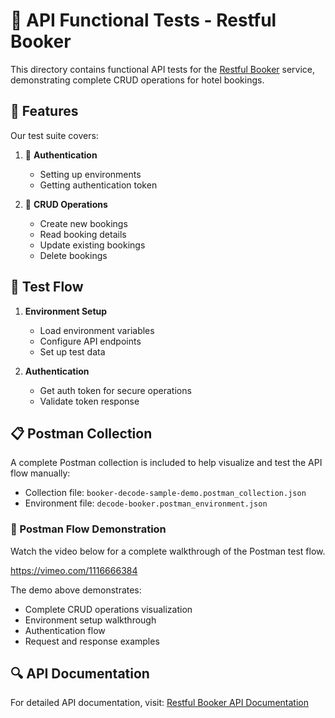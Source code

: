 # 🎯 API Functional Tests - Restful Booker

This directory contains functional API tests for the [Restful Booker](https://restful-booker.herokuapp.com/apidoc/index.html) service, demonstrating complete CRUD operations for hotel bookings.

## 🌟 Features

Our test suite covers:

1. 🔐 **Authentication**
   - Setting up environments
   - Getting authentication token

2. 📝 **CRUD Operations**
   - Create new bookings
   - Read booking details
   - Update existing bookings
   - Delete bookings

## 🚀 Test Flow

1. **Environment Setup**
   - Load environment variables
   - Configure API endpoints
   - Set up test data

2. **Authentication**
   - Get auth token for secure operations
   - Validate token response

## 📋 Postman Collection

A complete Postman collection is included to help visualize and test the API flow manually:
- Collection file: `booker-decode-sample-demo.postman_collection.json`
- Environment file: `decode-booker.postman_environment.json`

### 🎥 Postman Flow Demonstration

Watch the video below for a complete walkthrough of the Postman test flow.

https://vimeo.com/1116666384

The demo above demonstrates:
- Complete CRUD operations visualization
- Environment setup walkthrough
- Authentication flow
- Request and response examples

## 🔍 API Documentation

For detailed API documentation, visit:
[Restful Booker API Documentation](https://restful-booker.herokuapp.com/apidoc/index.html)
